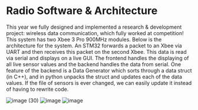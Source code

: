 # Radio Software & Architecture

This year we fully designed and implemented a research & development project: wireless data communication, which fully worked at competition! This system has two Xbee 3 Pro 900MHz modules. Below is the architecture for the system. An STM32 forwards a packet to an Xbee via UART and then receives this packet on the second Xbee. This data is read via serial and displays on a live GUI. The frontend handles the displaying of all live sensor values and the backend handles the data from serial. One feature of the backend is a Data Generator which sorts through a data struct (in C++), and in python unpacks the struct and updates each of the data values. If the file of sensors is ever changed, we can easily update it instead of having to rewrite code. 

![image (30)](https://github.com/laurendjones/portfolio/assets/61713371/5490cd3e-d1e5-4a7a-b372-b5ded44bbe60)
![image](https://github.com/laurendjones/portfolio/assets/61713371/2d9ce888-96a2-4ee9-a9ae-3dc9ec57b9c2)
![image](https://github.com/laurendjones/portfolio/assets/61713371/096dd5e8-4d8e-496f-861a-fcd5abe0c71f)
